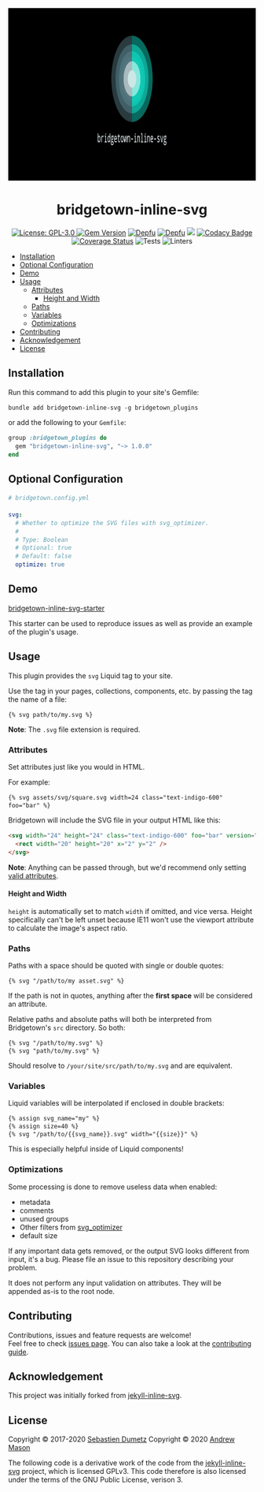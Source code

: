 <div align="center">
  <img alt="Banner" width="100%" height="350" src="media/banner.png" />
  <h1>bridgetown-inline-svg</h1>
  <p>
    <a href="LICENSE" target="_blank">
      <img alt="License: GPL-3.0" src="https://img.shields.io/github/license/andrewmcodes/bridgetown-inline-svg" />
    </a>
    <a href="https://badge.fury.io/rb/bridgetown-inline-svg"><img src="https://badge.fury.io/rb/bridgetown-inline-svg.svg" alt="Gem Version" height="18"></a>
    <a href="https://depfu.com"><img src="https://badges.depfu.com/badges/54fe87f2b14868b7c6e69aa0322e3764/status.svg" alt="Depfu"></a>
    <a href="https://depfu.com/github/andrewmcodes/bridgetown-inline-svg?project_id=14094"><img src="https://badges.depfu.com/badges/54fe87f2b14868b7c6e69aa0322e3764/count.svg" alt="Depfu"></a>
    <a href="https://codeclimate.com/github/andrewmcodes/bridgetown-inline-svg/maintainability"><img src="https://api.codeclimate.com/v1/badges/f9756d6568f43c7a407b/maintainability" /></a>
    <a href="https://www.codacy.com/manual/andrewmcodes/bridgetown-inline-svg?utm_source=github.com&amp;utm_medium=referral&amp;utm_content=andrewmcodes/bridgetown-inline-svg&amp;utm_campaign=Badge_Grade"><img src="https://app.codacy.com/project/badge/Grade/caad1b16367242ff973fe2e977985364" alt="Codacy Badge"></a>
    <a href='https://coveralls.io/github/andrewmcodes/bridgetown-inline-svg?branch=main'><img src='https://coveralls.io/repos/github/andrewmcodes/bridgetown-inline-svg/badge.svg?branch=main' alt='Coverage Status' /></a>
    <img alt="Tests" src="https://github.com/andrewmcodes/bridgetown-inline-svg/workflows/Tests/badge.svg" />
    <img alt="Linters" src="https://github.com/andrewmcodes/bridgetown-inline-svg/workflows/Linters/badge.svg" />
  </p>
</div>

- [Installation](#installation)
- [Optional Configuration](#optional-configuration)
- [Demo](#demo)
- [Usage](#usage)
  - [Attributes](#attributes)
    - [Height and Width](#height-and-width)
  - [Paths](#paths)
  - [Variables](#variables)
  - [Optimizations](#optimizations)
- [Contributing](#contributing)
- [Acknowledgement](#acknowledgement)
- [License](#license)

## Installation

Run this command to add this plugin to your site's Gemfile:

```shell
bundle add bridgetown-inline-svg -g bridgetown_plugins
```

or add the following to your `Gemfile`:

```ruby
group :bridgetown_plugins do
  gem "bridgetown-inline-svg", "~> 1.0.0"
end
```

## Optional Configuration

```yml
# bridgetown.config.yml

svg:
  # Whether to optimize the SVG files with svg_optimizer.
  #
  # Type: Boolean
  # Optional: true
  # Default: false
  optimize: true
```

## Demo

[bridgetown-inline-svg-starter](https://github.com/andrewmcodes/bridgetown-inline-svg-starter)

This starter can be used to reproduce issues as well as provide an example of the plugin's usage.

## Usage

This plugin provides the `svg` Liquid tag to your site.

Use the tag in your pages, collections, components, etc. by passing the tag the name of a file:

```liquid
{% svg path/to/my.svg %}
```

**Note**: The `.svg` file extension is required.

### Attributes

Set attributes just like you would in HTML.

For example:

```liquid
{% svg assets/svg/square.svg width=24 class="text-indigo-600" foo="bar" %}
```

Bridgetown will include the SVG file in your output HTML like this:

```html
<svg width="24" height="24" class="text-indigo-600" foo="bar" version="1.1" id="square" xmlns="http://www.w3.org/2000/svg" x="0" y="0" viewBox="0 0 24 24" >
  <rect width="20" height="20" x="2" y="2" />
</svg>
```

**Note**: Anything can be passed through, but we'd recommend only setting [valid attributes](https://developer.mozilla.org/en-US/docs/Web/SVG/Element/svg#Attributes).

#### Height and Width

`height` is automatically set to match `width` if omitted, and vice versa. Height specifically can't be left unset because IE11 won't use the viewport attribute to calculate the image's aspect ratio.

### Paths

Paths with a space should be quoted with single or double quotes:

```liquid
{% svg "/path/to/my asset.svg" %}
```

If the path is not in quotes, anything after the __first space__ will be considered an attribute.

Relative paths and absolute paths will both be interpreted from Bridgetown's `src` directory. So both:

```liquid
{% svg "/path/to/my.svg" %}
{% svg "path/to/my.svg" %}
```

Should resolve to `/your/site/src/path/to/my.svg` and are equivalent.

### Variables

Liquid variables will be interpolated if enclosed in double brackets:

```liquid
{% assign svg_name="my" %}
{% assign size=40 %}
{% svg "/path/to/{{svg_name}}.svg" width="{{size}}" %}
```

This is especially helpful inside of Liquid components!

### Optimizations

Some processing is done to remove useless data when enabled:

- metadata
- comments
- unused groups
- Other filters from [svg_optimizer](https://github.com/fnando/svg_optimizer)
- default size

If any important data gets removed, or the output SVG looks different from input, it's a bug. Please file an issue to this repository describing your problem.

It does not perform any input validation on attributes. They will be appended as-is to the root node.

## Contributing

Contributions, issues and feature requests are welcome!<br />Feel free to check [issues page](https://github.com/andrewmcodes/bridgetown-inline-svg/issues). You can also take a look at the [contributing guide](https://github.com/andrewmcodes/bridgetown-inline-svg/blob/main/CONTRIBUTING.md).

## Acknowledgement

This project was initially forked from [jekyll-inline-svg](https://github.com/sdumetz/jekyll-inline-svg).

## License

Copyright © 2017-2020 [Sebastien Dumetz](https://github.com/sdumetz)
Copyright © 2020 [Andrew Mason](https://github.com/andrewmcodes)

The following code is a derivative work of the code from the [jekyll-inline-svg](https://github.com/sdumetz/jekyll-inline-svg) project, which is licensed GPLv3. This code therefore is also licensed under the terms of the GNU Public License, verison 3.
